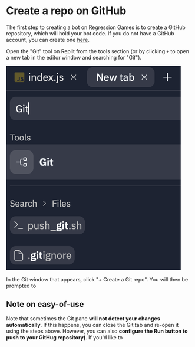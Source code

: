 # Create a repo on GitHub

The first step to creating a bot on Regression Games is to
create a GitHub repository, which will hold your bot code. 
If you do not have a GitHub account, you can create one 
[here](https://github.com).

Open the "Git" tool on Replit from the tools section (or by clicking
`+` to open a new tab in the editor window and searching for "Git").

![Git tool on Replit](images/replit_git_1.png)

In the Git window that appears, click "+ Create a Git repo". You will then be
prompted to 

## Note on easy-of-use

Note that sometimes the Git pane **will not detect your changes
automatically**. If this happens, you can close the Git tab and
re-open it using the steps above. However, you can also **configure
the Run button to push to your GitHug repository)**. If you'd like to
